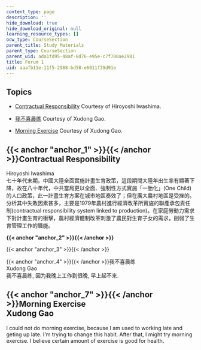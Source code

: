 ```yaml
---
content_type: page
description: ''
hide_download: true
hide_download_original: null
learning_resource_types: []
ocw_type: CourseSection
parent_title: Study Materials
parent_type: CourseSection
parent_uid: ada1fd95-48af-8d76-e95e-c7f700ae2981
title: Forum 1
uid: aaafb11e-11f5-2988-bd58-e6011f39d91e
---
```


Topics
------

*   [Contractual Responsibility](#anchor_1) Courtesy of Hiroyoshi Iwashima.  
    
*   [我不喜晨练](#anchor_4) Courtesy of Xudong Gao.  
    
*   [Morning Exercise](#anchor_7) Courtesy of Xudong Gao.  
    

{{< anchor "anchor_1" >}}{{< /anchor >}}Contractual Responsibility
------------------------------------------------------------------

Hiroyoshi Iwashima  
七十年代末期，中國大陸全面實施計畫生育政策，這段期間大陸年出生率有顯著下降，故在八十年代，中共當局更以全面、強制性方式實施「一胎化」(One Child)的人口政策，此一計畫生育方案在城市地區奏效了；但在廣大農村地區是受挫的。分析其中失敗因素甚多，主要是1979年農村進行經濟改革所實施的聯產承包責任制(contractual responsibility system linked to production)。在家庭勞動力需求下對計畫生育的衝擊，農村經濟體制改革刺激了農民對生育子女的需求，削弱了生育管理工作的職能。

**{{< anchor "anchor_2" >}}{{< /anchor >}}**

{{< anchor "anchor_3" >}}{{< /anchor >}}

{{< anchor "anchor_4" >}}{{< /anchor >}}我不喜晨练  
Xudong Gao  
我不喜晨练, 因为我晚上工作到很晚, 早上起不来.

{{< anchor "anchor_7" >}}{{< /anchor >}}Morning Exercise  
Xudong Gao
---------------------------------------------------------------------

I could not do morning exercise, because I am used to working late and geting up late. I'm trying to change this habit. After that, I might try morning exercise. I believe certain amount of exercise is good for health.